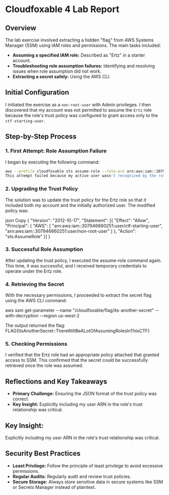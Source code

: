 # Cloudfoxable 4 Lab Report

## Overview

The lab exercise involved extracting a hidden "flag" from AWS Systems Manager (SSM) using IAM roles and permissions. The main tasks included:

- **Assuming a specified IAM role:** Described as "Ertz" in a starter account.
- **Troubleshooting role assumption failures:** Identifying and resolving issues when role assumption did not work.
- **Extracting a secret safely:** Using the AWS CLI.

## Initial Configuration

I initiated the exercise as a `non-root-user` with Admin privileges. I then discovered that my account was not permitted to assume the `Ertz` role because the role's trust policy was configured to grant access only to the `ctf-starting-user`.

## Step-by-Step Process

### 1. First Attempt: Role Assumption Failure

I began by executing the following command:

```bash
aws --profile cloudfoxable sts assume-role --role-arn arn:aws:iam::307946660251:role/Ertz --role-session-name Ertz
This attempt failed because my active user wasn't recognized by the role's trust policy. Upon reviewing the policy, I found that my non-root-user was not defined as an authorized principal.
````
### 2. Upgrading the Trust Policy
The solution was to update the trust policy for the Ertz role so that it included both my account and the initially authorized user. The modified policy was:

json
Copy
{
  "Version": "2012-10-17",
  "Statement": [{
    "Effect": "Allow",
    "Principal": {
      "AWS": [
        "arn:aws:iam::307946660251:user/ctf-starting-user",
        "arn:aws:iam::307946660251:user/non-root-user"
      ]
    },
    "Action": "sts:AssumeRole"
  }]
}

### 3. Successful Role Assumption
After updating the trust policy, I executed the assume-role command again. This time, it was successful, and I received temporary credentials to operate under the Ertz role.

### 4. Retrieving the Secret
With the necessary permissions, I proceeded to extract the secret flag using the AWS CLI command:

aws ssm get-parameter --name "/cloudfoxable/flag/its-another-secret" --with-decryption --region us-west-2

The output returned the flag:
FLAG{ItsAnotherSecret::ThereWillBeALotOfAssumingRolesInThisCTF}

### 5. Checking Permissions
I verified that the Ertz role had an appropriate policy attached that granted access to SSM. This confirmed that the secret could be successfully retrieved once the role was assumed.

## Reflections and Key Takeaways
- **Primary Challenge:** Ensuring the JSON format of the trust policy was correct.
- **Key Insight:** Explicitly including my user ARN in the role's trust relationship was critical.

## Key Insight: 
Explicitly including my user ARN in the role's trust relationship was critical.

## Security Best Practices
- **Least Privilege:** Follow the principle of least privilege to avoid excessive permissions.
- **Regular Audits:** Regularly audit and review trust policies.
- **Secure Storage:** Always store sensitive data in secure systems like SSM or Secrets Manager instead of plaintext.
